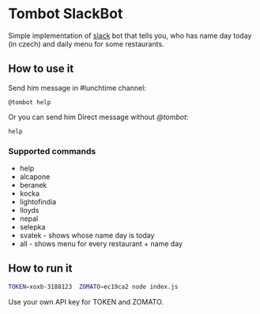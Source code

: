 # Tombot SlackBot
Simple implementation of [slack](https://slack.com/) bot that tells you, who has name day today (in czech) and daily menu for some restaurants.

## How to use it
Send him message in #lunchtime channel:
```
@tombot help
```

Or you can send him Direct message without *@tombot*:
```
help
```

### Supported commands
- help
- alcapone
- beranek
- kocka
- lightofindia
- lloyds
- nepal
- selepka
- svatek - shows whose name day is today
- all - shows menu for every restaurant + name day

## How to run it

```bash
TOKEN=xoxb-3188123  ZOMATO=ec19ca2 node index.js
```

Use your own API key for  TOKEN and ZOMATO.

